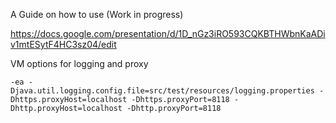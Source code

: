 A Guide on how to use (Work in progress)

https://docs.google.com/presentation/d/1D_nGz3iRO593CQKBTHWbnKaADiv1mtESytF4HC3sz04/edit


VM options for logging and proxy

```
-ea -Djava.util.logging.config.file=src/test/resources/logging.properties -Dhttps.proxyHost=localhost -Dhttps.proxyPort=8118 -Dhttp.proxyHost=localhost -Dhttp.proxyPort=8118
```
